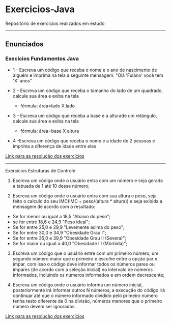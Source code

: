 # Exercicios-Java

Repositório de exercícios realizados em estudo

---

## Enunciados

### Execícios Fundamentos Java

- 1 - Escreva um código que receba o nome e o ano de nascimento de alguém e imprima na tela a seguinte mensagem: "Olá 'Fulano' você tem 'X' anos"


- 2 - Escreva um código que receba o tamanho do lado de um quadrado, calcule sua área e exiba na tela  

   - fórmula: área=lado X lado
  

- 3 - Escreva um código que receba a base e a alturade um retângulo, calcule sua área e exiba na tela  

    - fórmula: área=base X altura
  

- 4 -Escreva um código que receba o nome e a idade de 2 pessoas e imprima a diferença de idade entre elas  

[Link para as resolução dos exercícios](https://github.com/Psytch-01/Exercicios-Java/tree/main/src/exercicios/fundamentos) 

---

Exercícios Estruturas de Controle 

1. Escreva um código onde o usuário entra com um número e seja gerada a tabuada de 1 até 10 desse número;


2. Escreva um código onde o usuário entra com sua altura e peso, seja feito o calculo do seu IMC(IMC = peso/(altura * altura)) e seja exibida a mensagem de acordo com o resultado:
  - Se for menor ou igual a 18,5 "Abaixo do peso";
  - se for entre 18,6 e 24,9 "Peso ideal";
  - Se for entre 25,0 e 29,9 "Levemente acima do peso";
  - Se for entre 30,0 e 34,9 "Obesidade Grau I";
  - Se for entre 35,0 e 39,9 "Obesidade Grau II (Severa)";
  - Se for maior ou igual a 40,0 "Obesidade III (Mórbida)";

3. Escreva um código que o usuário entre com um primeiro número, um segundo número maior que o primeiro e escolhe entre a opção par e impar, com isso o código deve informar todos os números pares ou ímpares (de acordo com a seleção inicial) no intervalo de números informados, incluindo os números informados e em ordem decrescente;


4. Escreva um código onde o usuário informa um número inicial, posteriormente irá informar outros N números, a execução do código irá continuar até que o número informado dividido pelo primeiro número tenha resto diferente de  0 na divisão, números menores que o primeiro número devem ser ignorados.

[Link para as resolução dos exercícios](https://github.com/Psytch-01/Exercicios-Java/tree/main/src/exercicios/controle)